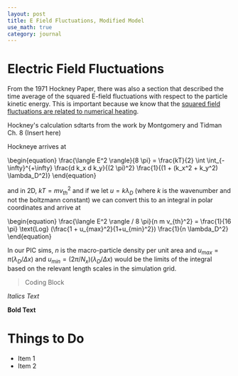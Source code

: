 ```yaml
---
layout: post
title: E Field Fluctuations, Modified Model
use_math: true
category: journal
---
```



# Electric Field Fluctuations

From the 1971 Hockney Paper, there was also a section that described the time average of the squared E-field fluctuations with respect to the particle kinetic energy. This is important because we know that the [squared field fluctuations are related to numerical heating](https://ronak-n-desai.github.io/osunotebook/22sum7/). 

Hockney's calculation sdtarts from the work by Montgomery and Tidman Ch. 8 (Insert here)

Hockneye arrives at 

\begin{equation}
\frac{\langle E^2 \rangle}{8 \pi} = \frac{kT}{2} \int \int_{-\infty}^{+\infty} \frac{d k_x d k_y}{(2 \pi)^2} \frac{1}{(1 + (k_x^2 + k_y^2) \lambda_D^2)}
\end{equation}

and in 2D, $kT = mv_{th}^2$ and if we let $u = k \lambda_D$ (where $k$ is the wavenumber and not the boltzmann constant) we can convert this to an integral in polar coordinates and arrive at

\begin{equation}
\frac{\langle E^2 \rangle / 8 \pi}{n m v_{th}^2} = \frac{1}{16 \pi} \text{Log} \(\frac{1 + u_{max}^2}{1+u_{min}^2}\) \frac{1}{n \lambda_D^2}
\end{equation}

In our PIC sims, $n$ is the macro-particle density per unit area and $u_{max} = \pi (\lambda_D / \Delta x)$ and $u_{min} = (2 \pi / N_x)(\lambda_D / \Delta x)$ would be the limits of the integral based on the relevant length scales in the simulation grid.

> Coding Block

*Italics Text* 

**Bold Text**

# Things to Do
- Item 1
- Item 2
